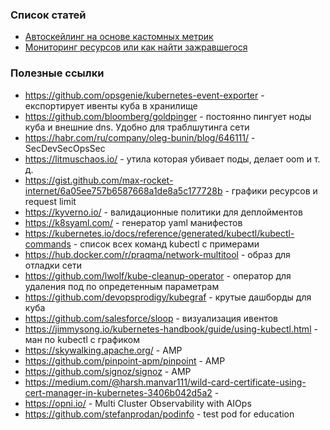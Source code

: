 ### Список статей

* [Автоскейлинг на основе кастомных метрик](hpa-with-custom-metrics.md)
* [Мониторинг ресурсов или как найти зажравшегося](monitoring-request-limits.md)

###  Полезные ссылки

* https://github.com/opsgenie/kubernetes-event-exporter - експортирует ивенты куба в хранилище
* https://github.com/bloomberg/goldpinger - постоянно пингует ноды куба и внешние dns. Удобно для траблшутинга сети 
* https://habr.com/ru/company/oleg-bunin/blog/646111/ -  SecDevSecOpsSec
* https://litmuschaos.io/ - утила которая убивает поды, делает oom и т. д.
* https://gist.github.com/max-rocket-internet/6a05ee757b6587668a1de8a5c177728b - графики ресурсов и request limit
* https://kyverno.io/ - валидационные политики для деплойментов
* https://k8syaml.com/ - генератор yaml манифестов
* https://kubernetes.io/docs/reference/generated/kubectl/kubectl-commands - список всех команд kubectl с примерами
* https://hub.docker.com/r/praqma/network-multitool - образ для отладки сети 
* https://github.com/lwolf/kube-cleanup-operator - оператор для удаления под по опредетенным параметрам
* https://github.com/devopsprodigy/kubegraf - крутые дашборды для куба
* https://github.com/salesforce/sloop - визуализация ивентов
* https://jimmysong.io/kubernetes-handbook/guide/using-kubectl.html - ман по kubectl с графиком
* https://skywalking.apache.org/ - AMP
* https://github.com/pinpoint-apm/pinpoint - AMP
* https://github.com/signoz/signoz - AMP
* https://medium.com/@harsh.manvar111/wild-card-certificate-using-cert-manager-in-kubernetes-3406b042d5a2 - 
* https://opni.io/ - Multi Cluster Observability with AIOps
* https://github.com/stefanprodan/podinfo - test pod for education
